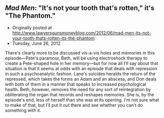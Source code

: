 ## <em>Mad Men</em>: "It's not your tooth that's rotten," it's "The Phantom."

 * Originally posted at http://www.lawyersgunsmoneyblog.com/2012/06/mad-men-its-not-your-tooth-thats-rotten-its-the-phantom
 * Tuesday, June 26, 2012

There's clearly more to be discussed vis-a-vis holes and memories in  this episode—Pete's paramour, Beth, will be using electroshock therapy  to create a Pete-shaped hole in her memory—but for now all I'll say  about that situation is that it seems at odds with an episode that deals  with repression in such a psychoanalytic fashion. Lane's suicides  heralds the return of the repressed, which takes the forms an Adam and  an abscess, and Don deals with both of them in a manner that speaks to  increased psychological health. Beth, however, removes the need for any  sort of reintegration by obliterating the organ that records and  reshapes memories. She is, by the episode's end, less of herself than  she was at its opening. I'm not sure what to make of that, but I'll put  it out there and see whether you can't do something with it.